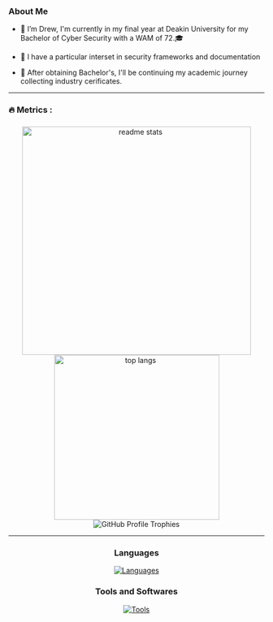<!--
![[Introduction Image#invert_W]](Figures/intro.png) 
<div align="center">
  <a href="https://www.linkedin.com/in/dr3w-b4k3r" target="_blank">
    <span style="margin: 0 15px;">
      <img src="Figures/linkedin.png" style="height: 35px;" alt="linkedin logo" />
    </span>
  </a>
  <a href="https://www.youtube.com/@B4k35/" target="_blank">
    <span style="margin: 0 15px;">
      <img src="Figures/youtube.png" style="height: 35px;" alt="youtube logo" />
    </span>
  </a>
  <a href="https://b4k35.github.io/" target="_blank">
    <span style="margin: 0 15px;">
      <img src="Figures/portfolio.png" style="height: 35px;" alt="portfolio logo" />
    </span>
  </a>
</div>

-->

### About Me

- 👋 I’m Drew, I'm currently in my final year at Deakin University for my Bachelor of Cyber Security with a WAM of 72.🎓 

- 🎯 I have a particular interset in security frameworks and documentation 

- 🚀 After obtaining Bachelor's, I'll be continuing my academic journey collecting industry cerificates.

---

<h3 align="left">🔥   Metrics :</h3>

###

<div align="center">
    <img width="450" align="center" style="display: inline-block; vertical-align: top;" src="https://github-readme-stats-hvpm.vercel.app/api?username=B4k35&count_private=true&show_icons=true&theme=material-palenight&rank_icon=github&border_radius=10" alt="readme stats" />
    <img width="325" align="center" style="display: inline-block; vertical-align: top;" src="https://github-readme-stats-hvpm.vercel.app/api/top-langs/?username=B4k35&&langs_count=12&layout=compact&theme=material-palenight&border_radius=10&size_weight=0.5&count_weight=0.5" alt="top langs" />
</div>

<div align="center">
    <img src="https://github-profile-trophy.vercel.app/?username=B4k35&theme=onedark&row=1" alt="GitHub Profile Trophies" style="max-width: 100%;" />
</div>

---

<div align="center">
  <h3>Languages</h3>
  <a href="https://skillicons.dev">
    <img src="https://skillicons.dev/icons?i=bash,cpp,cs,dotnet,md,py,react,js,java" alt="Languages"/>
  </a>
</div>


<div align="center">
    <h3>Tools and Softwares</h3>
    <a href="https://skillicons.dev">
      <img src="https://skillicons.dev/icons?i=aws,azure,docker,git,github,kali,linux,regex,ubuntu,vscode,vstudio,windows" alt="Tools"/>
    </a>
</div>

